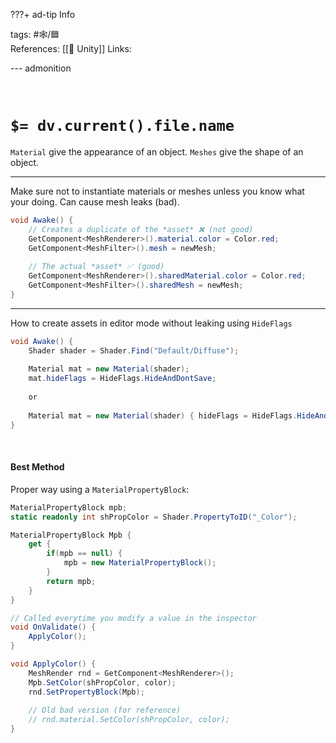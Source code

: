 ???+ ad-tip Info

tags: #🕸️/🟦    
References:  [[🔲 Unity]] 
Links: 

--- admonition


<br>

# `$= dv.current().file.name`

`Material` give the appearance of an object.
`Meshes` give the shape of an object.

---

Make sure not to instantiate materials or meshes unless you know what your doing. Can cause mesh leaks (bad).

```cs
void Awake() {
	// Creates a duplicate of the *asset* ❌ (not good)
	GetComponent<MeshRenderer>().material.color = Color.red;
	GetComponent<MeshFilter>().mesh = newMesh;
	
	// The actual *asset* ✅ (good)
	GetComponent<MeshRenderer>().sharedMaterial.color = Color.red;
	GetComponent<MeshFilter>().sharedMesh = newMesh;
}
```

---

How to create assets in editor mode without leaking using `HideFlags`

```cs
void Awake() {
	Shader shader = Shader.Find("Default/Diffuse");
	
	Material mat = new Material(shader);
	mat.hideFlags = HideFlags.HideAndDontSave;
	
	or
		
	Material mat = new Material(shader) { hideFlags = HideFlags.HideAndDontSave };
}
```

<br>

#### Best Method

Proper way using a `MaterialPropertyBlock`:

```cs
MaterialPropertyBlock mpb;
static readonly int shPropColor = Shader.PropertyToID("_Color");

MaterialPropertyBlock Mpb {
	get {
		if(mpb == null) {
			mpb = new MaterialPropertyBlock();
		}
		return mpb;
	}
}

// Called everytime you modify a value in the inspector
void OnValidate() {
	ApplyColor();
}

void ApplyColor() {
	MeshRender rnd = GetComponent<MeshRenderer>();
	Mpb.SetColor(shPropColor, color);
	rnd.SetPropertyBlock(Mpb);
	
	// Old bad version (for reference)
	// rnd.material.SetColor(shPropColor, color);
}
```
